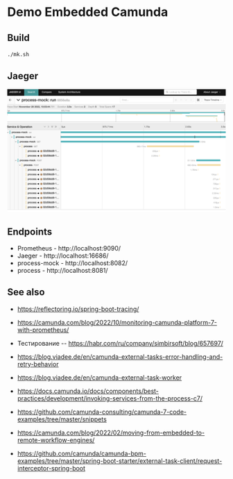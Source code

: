 # Demo Embedded Camunda

## Build 

```sh
./mk.sh
```

## Jaeger

![](jaeger.png)

## Endpoints 

- Prometheus - http://localhost:9090/
- Jaeger - http://localhost:16686/
- process-mock -  http://localhost:8082/
- process - http://localhost:8081/

## See also

- https://reflectoring.io/spring-boot-tracing/
- https://camunda.com/blog/2022/10/monitoring-camunda-platform-7-with-prometheus/

- Тестирование -- https://habr.com/ru/company/simbirsoft/blog/657697/

- https://blog.viadee.de/en/camunda-external-tasks-error-handling-and-retry-behavior
- https://blog.viadee.de/en/camunda-external-task-worker

- https://docs.camunda.io/docs/components/best-practices/development/invoking-services-from-the-process-c7/
- https://github.com/camunda-consulting/camunda-7-code-examples/tree/master/snippets

- https://camunda.com/blog/2022/02/moving-from-embedded-to-remote-workflow-engines/
- https://github.com/camunda/camunda-bpm-examples/tree/master/spring-boot-starter/external-task-client/request-interceptor-spring-boot